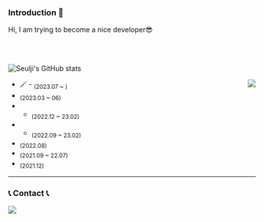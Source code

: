 <div align="left">
    
### Introduction :raised_hands:
Hi, I am trying to become a nice developer😎

<br/><br/>

<div align="left">

![Seulji's GitHub stats](https://github-readme-stats.vercel.app/api?username=SeuljiMoon&show_icons=true&theme=radical)  

<div></div>
<a href="https://github-readme-stats.vercel.app/api/top-langs/?username=SeuljiMoon&layout=compact&theme=dark&hide=html,css"><img align="right" src="https://github-readme-stats.vercel.app/api/top-langs/?username=SeuljiMoon&layout=compact&theme=dark&hide=html,css"/></a> 


- 🪄  -  <sub>(2023.07 ~ )</sub>
-  <sub>(2023.03 ~ 06)</sub>
-  -  <sub>(2022.12 ~ 23.02)</sub>
- -  <sub>(2022.09 ~ 23.02)</sub>
-  <sub>(2022.08)</sub>
-  <sub>(2021.09 ~ 22.07)</sub>
-  <sub>(2021.12)</sub>

---

<div align="left">
    
### 📞 Contact 📞
<div style="display:flex; flex-direction:row;">
    <a href="seuljimoon98@gmail.com">
        <img src="https://img.shields.io/badge/Gmail-EA4335?style=for-the-badge&logo=Gmail&logoColor=white"> 
    </a>
</div><br>
